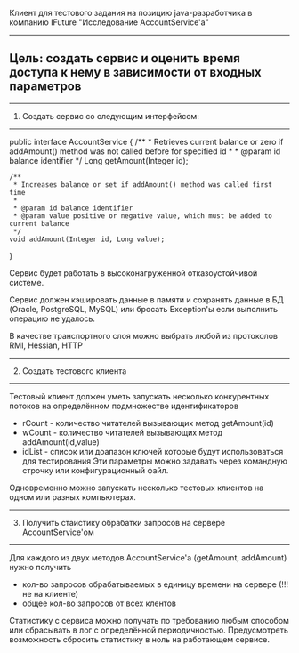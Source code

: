 Клиент для тестового задания на позицию java-разработчика в компанию IFuture
"Исследование AccountService'а" 

------------------------------------------------------------------------------------------------------
Цель: создать сервис и оценить время доступа к нему в зависимости от входных параметров
------------------------------------------------------------------------------------------------------

------------------------------------------------------------------------------------------------------
1. Создать сервис со следующим интерфейсом:
------------------------------------------------------------------------------------------------------
public interface AccountService
{
    /**
     * Retrieves current balance or zero if addAmount() method was not called before for specified id
     *
     * @param id balance identifier
     */
    Long getAmount(Integer id);

    /**
     * Increases balance or set if addAmount() method was called first time
     *
     * @param id balance identifier
     * @param value positive or negative value, which must be added to current balance
     */
    void addAmount(Integer id, Long value);
}

Сервис будет работать в высоконагруженной отказоустойчивой системе.

Сервис должен кэшировать данные в памяти и сохранять данные в БД (Oracle, PostgreSQL, MySQL) 
или бросать Exception'ы если выполнить операцию не удалось.

В качестве транспортного слоя можно выбрать любой из протоколов RMI, Hessian, HTTP

------------------------------------------------------------------------------------------------------
2. Создать тестового клиента
------------------------------------------------------------------------------------------------------
Тестовый клиент должен уметь запускать несколько конкурентных потоков на определённом подмножестве идентификаторов
  - rCount - количество читателей вызывающих метод getAmount(id)
  - wCount - количество читателей вызывающих метод addAmount(id,value)
  - idList - список или доапазон ключей которые будут использоваться для тестирования
Эти параметры можно задавать через командную строчку или конфигурационный файл.

Одновременно можно запускать несколько тестовых клиентов на одном или разных компьютерах.

------------------------------------------------------------------------------------------------------
3. Получить стаистику обрабатки запросов на сервере AccountService'ом 
------------------------------------------------------------------------------------------------------
Для каждого из двух методов AccountService'а (getAmount, addAmount) нужно получить
  - кол-во запросов обрабатываемых в единицу времени на сервере (!!! не на клиенте) 
  - общее кол-во запросов от всех клентов
  
Статистику с сервиса можно получать по требованию любым способом 
или сбрасывать в лог с определённой периодичностью.
Предусмотреть возможность сбросить статистику в ноль на работающем сервисе.
